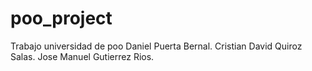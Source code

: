 # poo_project
Trabajo universidad de poo
Daniel Puerta Bernal.
Cristian David Quiroz Salas.
Jose Manuel Gutierrez Rios.
